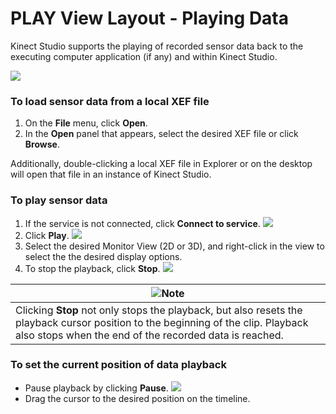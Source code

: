 PLAY View Layout - Playing Data  
===============================  

Kinect Studio supports the playing of recorded sensor data back to the executing computer application (if any) and within Kinect Studio.  

![](../../../resources/k4w_kinectstudio_playing.png)  
### To load sensor data from a local XEF file  

1.  On the **File** menu, click **Open**.  
2.  In the **Open** panel that appears, select the desired XEF file or click **Browse**.  

Additionally, double-clicking a local XEF file in Explorer or on the desktop will open that file in an instance of Kinect Studio.  

### To play sensor data  

1.  If the service is not connected, click **Connect to service**. ![](../../../resources/k4w_kinectstudio_ConnectToService.png)  
2.  Click **Play**. ![](../../../resources/k4w_kinectstudio_button_play.png)  
3.  Select the desired Monitor View (2D or 3D), and right-click in the view to select the the desired display options.  
4.  To stop the playback, click **Stop**. ![](../../../resources/k4w_kinectstudio_button_stop.png)  

| ![](../../../resources/note.gif)Note                                                                                                                                                        |
|---------------------------------------------------------------------------------------------------------------------------------------------------------------------------------------------|
| Clicking **Stop** not only stops the playback, but also resets the playback cursor position to the beginning of the clip. Playback also stops when the end of the recorded data is reached. |

### To set the current position of data playback  

-   Pause playback by clicking **Pause**. ![](../../../resources/k4w_kinectstudio_button_pause.png)  
-   Drag the cursor to the desired position on the timeline.  



<!--Please do not edit the data in the comment block below.-->
<!--
TOCTitle : PLAY View Layout - Playing Data
RLTitle : PLAY View Layout - Playing Data
KeywordA : O:Microsoft.Kinect.tools.k4w_natural_input_tools_KinectStudio_playback
KeywordA : 0b0d8566-7377-6186-5d20-7f9f2ac772bd
KeywordK : PLAY View Layout - Playing Data
KeywordK : Kinect Studio, playing data
KeywordK : XEF files, playing
AssetID : 0b0d8566-7377-6186-5d20-7f9f2ac772bd
Locale : en-us
CommunityContent : 1
TopicType : kbOrient
DocSet : K4Wv2
ProjType : K4Wv2Proj
Technology : Kinect for Windows
Product : Kinect for Windows SDK v2
productversion : 20
-->
